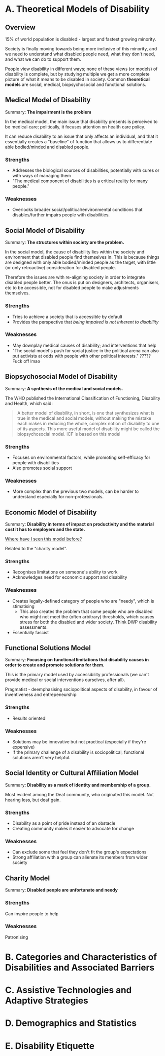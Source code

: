 # A. Theoretical Models of Disability
## Overview
15% of world population is disabled - largest and fastest growing minority.

Society is finally moving towards being more inclusive of this minority, and we need to understand
what disabled people need, what they don't need, and what we can do to support them.

People view disability in different ways; none of these views (or models) of disability is complete,
but by studying multiple we get a more complete picture of what it means to be disabled in society.
Common **theoretical models** are social, medical, biopsychosocial and functional solutions.

## Medical Model of Disability
Summary: **The impairment is the problem**

In the medical model, the main issue that disability presents is perceived to be medical care;
politically, it focuses attention on health care policy.

It can reduce disability to an issue that only affects an individual, and that it essentially
creates a "baseline" of function that allows us to differentiate able bodied/minded and disabled
people.

### Strengths
- Addresses the biological sources of disabilities, potentially with cures or with ways of managing
  them
- "The medical component of disabilities is a critical reality for many people."

### Weaknesses
- Overlooks broader social/political/environmental conditions that disables/further impairs people
  with disabilities.

## Social Model of Disability
Summary: **The structures within society are the problem.**

In the social model, the cause of disability lies within the society and environment that disabled
people find themselves in. This is because things are designed with only able bodied/minded people
as the target, with little (or only retroactive) consideration for disabled people.

Therefore the issues are with re-aligning society in order to integrate disabled people better. The
onus is put on designers, architects, organisers, etc to be accessible, not for disabled
people to make adjustments themselves.

### Strengths
- Tries to achieve a society that is accessible by default
- Provides the perspective that *being impaired is not inherent to disability*

### Weaknesses
- May downplay medical causes of disability; and interventions that help
- "The social model's push for social justice in the political arena can also put activists at odds
  with people with other political interests." ????? Fuck off lmao

## Biopsychosocial Model of Disability
Summary: **A synthesis of the medical and social models.**

The WHO published the International Classification of Functioning, Disability and Health, which
said:

> A better model of disability, in short, is one that synthesizes what is true in the medical and
> social models, without making the mistake each makes in reducing the whole, complex notion of
> disability to one of its aspects. This more useful model of disability might be called the
> biopsychosocial model. ICF is based on this model

### Strengths
- Focuses on environmental factors, while promoting self-efficacy for people with disabilities
- Also promotes social support

### Weaknesses
- More complex than the previous two models, can be harder to understand especially for
  non-professionals.

## Economic Model of Disability
Summary: **Disability in terms of impact on productivity and the material cost it has to employers
and the state.**

[Where have I seen this model
before?](https://commons.wikimedia.org/wiki/File:EuthanasiePropaganda.jpg#/media/File:EuthanasiePropaganda.jpg)

Related to the "charity model".

### Strengths
- Recognises limitations on someone's ability to work
- Acknowledges need for economic support and disability

### Weaknesses
- Creates legally-defined category of people who are "needy", which is stimatising
  - This also creates the problem that some people who are disabled who might not meet the (often
    arbitrary) thresholds, which causes stress for both the disabled and wider society. Think DWP
    disability assessments.
- Essentially fascist

## Functional Solutions Model
Summary: **Focusing on functional limitations that disability causes in order to create and promote
solutions for them**.

This is the primary model used by accessibility professionals (we can't provide medical or social
interventions ourselves, after all).

Pragmatist - deemphasising sociopolitical aspects of disability, in favour of inventiveness and
entrepeneurship

### Strengths
- Results oriented

### Weaknesses
- Solutions may be innovative but not practical (especially if they're expensive)
- If the primary challenge of a disability is sociopolitical, functional solutions aren't very
  helpful.

## Social Identity or Cultural Affiliation Model
Summary: **Disability as a mark of identity and membership of a group.**

Most evident among the Deaf community, who originated this model. Not hearing loss, but deaf gain.

### Strengths
- Disability as a point of pride instead of an obstacle
- Creating community makes it easier to advocate for change

### Weaknesses
- Can exclude some that feel they don't fit the group's expectations
- Strong affiliation with a group can alienate its members from wider society

## Charity Model
Summary: **Disabled people are unfortunate and needy**

### Strengths
Can inspire people to help

### Weaknesses
Patronising

# B. Categories and Characteristics of Disabilities and Associated Barriers

# C. Assistive Technologies and Adaptive Strategies

# D. Demographics and Statistics

# E. Disability Etiquette

